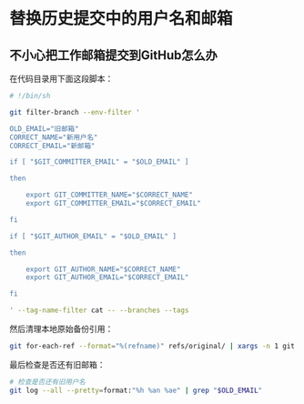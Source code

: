 # 替换历史提交中的用户名和邮箱

## 不小心把工作邮箱提交到GitHub怎么办

在代码目录用下面这段脚本：

```bash
# !/bin/sh

git filter-branch --env-filter '

OLD_EMAIL="旧邮箱"
CORRECT_NAME="新用户名"
CORRECT_EMAIL="新邮箱"

if [ "$GIT_COMMITTER_EMAIL" = "$OLD_EMAIL" ]

then

    export GIT_COMMITTER_NAME="$CORRECT_NAME"
    export GIT_COMMITTER_EMAIL="$CORRECT_EMAIL"

fi

if [ "$GIT_AUTHOR_EMAIL" = "$OLD_EMAIL" ]

then

    export GIT_AUTHOR_NAME="$CORRECT_NAME"
    export GIT_AUTHOR_EMAIL="$CORRECT_EMAIL"

fi

' --tag-name-filter cat -- --branches --tags
```

然后清理本地原始备份引用：

```bash
git for-each-ref --format="%(refname)" refs/original/ | xargs -n 1 git update-ref -d
```

最后检查是否还有旧邮箱：

```bash
# 检查是否还有旧用户名
git log --all --pretty=format:"%h %an %ae" | grep "$OLD_EMAIL"
```